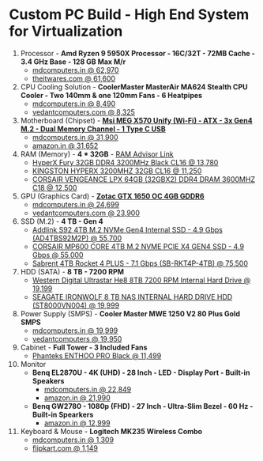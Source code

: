 # Custom PC Build - High End System for Virtualization
1. Processor - **Amd Ryzen 9 5950X Processor - 16C/32T - 72MB Cache - 3.4 GHz Base - 128 GB Max M/r**
   + [mdcomputers.in @ 62,970](https://mdcomputers.in/amd-ryzen-9-5950x-100-100000059wof.html)
   + [theitwares.com @ 61,600](https://www.theitwares.com/amd-ryzen-9-5950x-16-core-3-4-ghz-socket-am4-105w-desktop-processor-100-100000059wof.html?gclid=Cj0KCQiAt8WOBhDbARIsANQLp96wXFHZunmEg1EsSXCCXYrRLojbyX_l9tR5xUUkPiPRk49LYt94bH8aAvSbEALw_wcB)
2. CPU Cooling Solution - **CoolerMaster MasterAir MA624 Stealth CPU Cooler - Two 140mm & one 120mm Fans - 6 Heatpipes**
   + [mdcomputers.in @ 8,490](https://mdcomputers.in/cooler-master-masterair-ma624-stealth-mam-d6ps-314pk-r1.html)
   + [vedantcomputers.com @ 8,325](https://www.vedantcomputers.com/index.php?route=product/product&product_id=4754&gclid=Cj0KCQiAt8WOBhDbARIsANQLp94w0YlUM5CHbaoY0U0dCTf_yaPTfKDV0GziiEMfmz36lgl3maaRVAcaAgG0EALw_wcB)
3. Motherboard (Chipset) - **[Msi MEG X570 Unify (Wi-Fi) - ATX - 3x Gen4 M.2 - Dual Memory Channel - 1 Type C USB](https://www.msi.com/Motherboard/MEG-X570-UNIFY)**
   + [mdcomputers.in @ 31,900](https://mdcomputers.in/msi-meg-x570-unify.html)
   + [amazon.in @ 31,652](https://www.amazon.in/MSI-Gaming-Motherboard-Shield-Xpnader-Z/dp/B07YWF1G9S)
4. RAM (Memory) - **4 * 32GB** - [RAM Advisor Link](https://www.crucial.com/store/advisor)
   + [HyperX Fury 32GB DDR4 3200MHz Black CL16 @ 13,780](https://mdcomputers.in/hyperx-fury-32gb-ddr4-3200mhz-black-hx432c16fb3-32.html)
   + [KINGSTON HYPERX 3200MHZ 32GB CL16 @ 11,250](https://www.vishalperipherals.in/gaming-devices/hyperx-fury-hx432c16fb3-32-32gb-ddr4-3200mhz)
   + [CORSAIR VENGEANCE LPX 64GB (32GBX2) DDR4 DRAM 3600MHZ C18 @ 12,500](https://www.vedantcomputers.com/corsair-vengeance-lpx-64gb-32gbx2-ddr4-dram-3600mhz-c18-memory-kit-black?gclid=Cj0KCQiA_c-OBhDFARIsAIFg3exyABy-4Cn93JoqwFUA6vxaQw3PjNWaNsivPDidNR2w__GRpOiBpyUaAvIPEALw_wcB)
5. GPU (Graphics Card) - **[Zotac GTX 1650 OC 4GB GDDR6](https://www.zotac.com/us/product/graphics_card/zotac-gaming-geforce-gtx-1650-oc-gddr6)**
   + [mdcomputers.in @ 24,699](https://mdcomputers.in/zotac-gtx-1650-oc-4gb-gddr6-zt-t16520f-10l.html)
   + [vedantcomputers.com @ 23,900](https://www.vedantcomputers.com/zotac-gaming-geforce-gtx-1650-oc-4gb-gddr6)
6. SSD (M.2) - **4 TB - Gen 4**
   + [Addlink S92 4TB M.2 NVMe Gen4 Internal SSD - 4.9 Gbps (AD4TBS92M2P) @ 55,700](https://mdcomputers.in/addlink-s92-4tb-m.2-nvme-gen4-ad4tbs92m2p.html)
   + [CORSAIR MP600 CORE 4TB M.2 NVME PCIE X4 GEN4 SSD - 4.9 Gbps @ 55,000](https://www.vishalperipherals.in/corsair-mp600-core-4tb-m-2-nvme-pcie-x4-gen4-ssd)
   + [Sabrent 4TB Rocket 4 PLUS - 7.1 Gbps (SB-RKT4P-4TB) @ 75,500](https://www.primeabgb.com/online-price-reviews-india/sabrent-4tb-rocket-4-plus-nvme-4-0-gen4-pcie-m-2-internal-ssd-sb-rkt4p-4tb/)
8. HDD (SATA) - **8 TB - 7200 RPM**
   + [Western Digital Ultrastar He8 8TB 7200 RPM Internal Hard Drive @ 19,199](https://mdcomputers.in/western-digital-ultrastar-he8-huh728080ale604.html?search=8tb)
   + [SEAGATE IRONWOLF 8 TB NAS INTERNAL HARD DRIVE HDD (ST8000VN004) @ 19,999](https://www.amazon.in/dp/B07SZVVBBK/)
9. Power Supply (SMPS) - **Cooler Master MWE 1250 V2 80 Plus Gold SMPS**
   + [mdcomputers.in @ 19,999](https://mdcomputers.in/cooler-master-mwe-v2-1250-watt-80-plus-gold-mpe-c501-afcag-in.html)
   + [vedantcomputers @ 19,950](https://www.vedantcomputers.com/index.php?route=product/product&product_id=4620)
10. Cabinet - **Full Tower - 3 Included Fans**
    + [Phanteks ENTHOO PRO Black @ 11,499](https://mdcomputers.in/phanteks-enthoo-pro-black-ph-es614ptg-bk.html)
12. Monitor
    + **Benq EL2870U - 4K (UHD) - 28 Inch - LED - Display Port - Built-in Speakers**
      + [mdcomputers.in @ 22,849](https://mdcomputers.in/benq-28-inch-amd-freesync-hdr-el2870u.html)
      + [amazon.in @ 21,990](https://www.amazon.in/BenQ-EL2870U-Response-Brightness-Intelligence/dp/B079HV1TDC)
    + **Benq GW2780 - 1080p (FHD) - 27 Inch - Ultra-Slim Bezel - 60 Hz - Built-in Spearkers**
      + [amazon.in @ 12,999](https://www.amazon.in/dp/B073NTCT4R?ref_=pe_3025041_270609711_E_301_dt_1&th=1)
13. Keyboard & Mouse - **Logitech MK235 Wireless Combo**
    + [mdcomputers.in @ 1,309](https://mdcomputers.in/logitech-mk235-920-007939.html)
    + [flipkart.com @ 1,149](https://www.flipkart.com/logitech-mk235-mouse-wireless-laptop-keyboard/p/itmehsezafvbvtnv)
